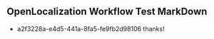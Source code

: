 ## OpenLocalization Workflow Test MarkDown
* a2f3228a-e4d5-441a-8fa5-fe9fb2d98106 
thanks!<!--HONumber=Mar16_HO3-->
